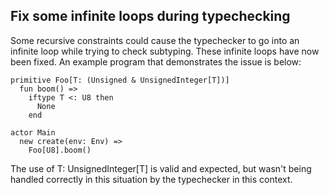 ## Fix some infinite loops during typechecking

Some recursive constraints could cause the typechecker to go into
an infinite loop while trying to check subtyping. These infinite
loops have now been fixed. An example program that demonstrates
the issue is below:

```
primitive Foo[T: (Unsigned & UnsignedInteger[T])]
  fun boom() =>
    iftype T <: U8 then
      None
    end

actor Main
  new create(env: Env) =>
    Foo[U8].boom()
```

The use of T: UnsignedInteger[T] is valid and expected, but wasn't
being handled correctly in this situation by the typechecker in this context.

